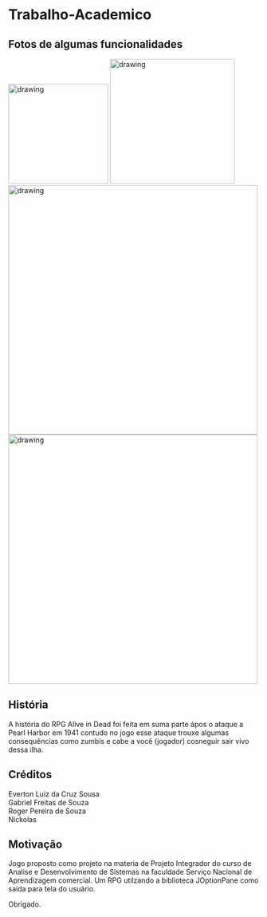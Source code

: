 # Trabalho-Academico
## Fotos de algumas funcionalidades
<img src="https://github.com/Evert0nLuiz/Trabalho-Academico/assets/76123738/27bf6c93-fb58-4925-a695-98ba05f3c75a" alt="drawing" width="200"/>
<img src="https://github.com/Evert0nLuiz/Trabalho-Academico/assets/76123738/4b94566e-fe63-42f4-b78f-dc4e2ce225a8" alt="drawing" width="250"/>
<img src="https://github.com/Evert0nLuiz/Trabalho-Academico/assets/76123738/5cd48649-4a11-4bd1-9ef5-265f3d442422" alt="drawing" width="500"/>
<img src="https://github.com/Evert0nLuiz/Trabalho-Academico/assets/76123738/d7bf6a8d-e56e-4b26-889d-00eb4e461890" alt="drawing" width="500"/>


## História
A história do RPG Alive in Dead foi feita em suma parte ápos o ataque a Pearl Harbor em 1941 contudo no jogo esse ataque trouxe algumas consequências como zumbis e cabe a você (jogador) cosneguir sair vivo dessa ilha.

## Créditos
Everton Luiz da Cruz Sousa<br>
Gabriel Freitas de Souza<br>
Roger Pereira de Souza<br>
Nickolas

## Motivação
Jogo proposto como projeto na materia de Projeto Integrador do curso de Analise e Desenvolvimento de Sistemas na faculdade Serviço Nacional de Aprendizagem comercial.
Um RPG utilzando a biblioteca JOptionPane como saida para tela do usuário.

Obrigado.